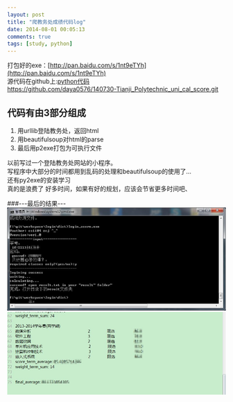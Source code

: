 ```yaml
---
layout: post
title: "爬教务处成绩代码log"
date: 2014-08-01 00:05:13
comments: true
tags: [study, python]
---
```


打包好的exe：[http://pan.baidu.com/s/1nt9eTYh](http://pan.baidu.com/s/1nt9eTYh)   
源代码在github上:[python代码](https://github.com/daya0576/140730-Tianji_Polytechnic_uni_cal_score)   
https://github.com/daya0576/140730-Tianji_Polytechnic_uni_cal_score.git

代码有由3部分组成
-
1. 用urllib登陆教务处，返回html
2. 用beautifulsoup对html的parse
3. 最后用p2exe打包为可执行文件

<!--more-->

以前写过一个登陆教务处网站的小程序。   
写程序中大部分的时间都用到乱码的处理和beautifulsoup的使用了...   
还有py2exe的安装学习   
真的是浪费了 好多时间，如果有好的规划，应该会节省更多时间吧、

###---最后的结果---   
![](../images/blog/140801_web_score_log/console.jpg)   
![](../images/blog/140801_web_score_log/result.jpg)  




